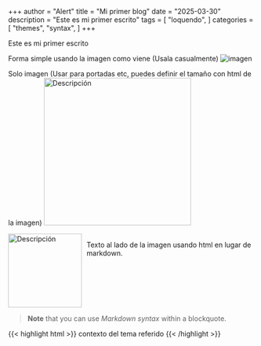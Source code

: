 +++
author = "Alert"
title = "Mi primer blog"
date = "2025-03-30"
description = "Este es mi primer escrito"
tags = [
    "loquendo",
]
categories = [
    "themes",
    "syntax",
]
+++

Este es mi primer escrito
<!--more-->

Forma simple usando la imagen como viene (Usala casualmente)
![imagen](https://64.media.tumblr.com/8cbab7d522f75cdafeae6a5d25d5f429/8ad4148f363f00f2-e2/s540x810/6dce29321acee88b48e4752ad02570038525e675.pnj)

Solo imagen (Usar para portadas etc, puedes definir el tamaño con html de la imagen)
<img src="https://64.media.tumblr.com/8cbab7d522f75cdafeae6a5d25d5f429/8ad4148f363f00f2-e2/s540x810/6dce29321acee88b48e4752ad02570038525e675.pnj" alt="Descripción" width="300" height="300"> 

<div style="display: flex; align-items: flex-start;">
    <img src="https://64.media.tumblr.com/8cbab7d522f75cdafeae6a5d25d5f429/8ad4148f363f00f2-e2/s540x810/6dce29321acee88b48e4752ad02570038525e675.pnj" alt="Descripción" width="150" height="150" style="margin-right: 10px;">
    <p>Texto al lado de la imagen usando html en lugar de markdown.</p>
</div>

> **Note** that you can use *Markdown syntax* within a blockquote.

{{< highlight html >}}
contexto del tema referido
{{< /highlight >}}
